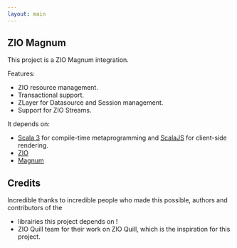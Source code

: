 ```yaml
---
layout: main
---
```


## ZIO Magnum

This project is a ZIO Magnum integration.

Features:

* ZIO resource management.
* Transactional support.
* ZLayer for Datasource and Session management.
* Support for ZIO Streams.



It depends on:
* [Scala 3](https://docs.scala-lang.org/scala3/) for compile-time metaprogramming and [ScalaJS](https://www.scala-js.org/) for client-side rendering.
* [ZIO](https://zio.dev)
* [Magnum](https://github.com/augustnagro/magnum)



## Credits

Incredible thanks to incredible people who made this possible, authors and contributors of the
* librairies this project depends on !
* ZIO Quill team for their work on ZIO Quill, which is the inspiration for this project.
